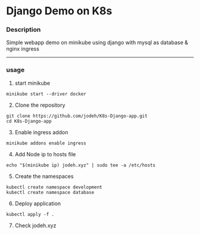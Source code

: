 <h1>Django Demo on K8s</h1>
<h3>Description</h3>
<p>Simple webapp demo on minikube using django with mysql as database & nginx ingress</p>
<hr>
<h3>usage</h3>

1. start minikube
```
minikube start --driver docker
```
2. Clone the repository
```
git clone https://github.com/jodeh/K8s-Django-app.git
cd K8s-Django-app
```
3. Enable ingress addon
```
minikube addons enable ingress
```
4. Add Node ip to hosts file
```
echo "$(minikube ip) jodeh.xyz" | sudo tee -a /etc/hosts
```
5. Create the namespaces
```
kubectl create namespace development
kubectl create namespace database
```
6. Deploy application
```
kubectl apply -f .
```
7. Check jodeh.xyz
